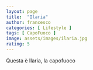 ```yaml
---
layout: page
title:  "Ilaria"
author: francesco
categories: [ Lifestyle ]
tags: [ CapoFuoco ]
image: assets/images/ilaria.jpg
rating: 5
---
```


Questa è Ilaria, la capofuoco